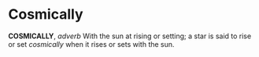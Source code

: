 # Cosmically

**COSMICALLY**, _adverb_ With the sun at rising or setting; a star is said to rise or set _cosmically_ when it rises or sets with the sun.